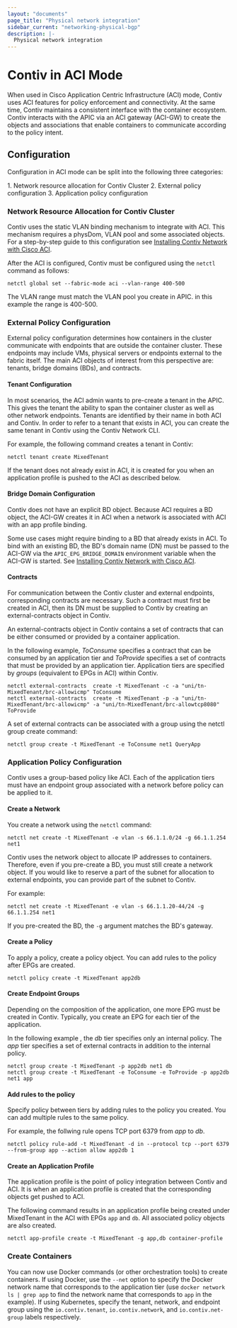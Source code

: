 ```yaml
---
layout: "documents"
page_title: "Physical network integration"
sidebar_current: "networking-physical-bgp"
description: |-
  Physical network integration
---
```


# Contiv in ACI Mode

When used in Cisco Application Centric Infrastructure (ACI) mode, Contiv uses ACI features for policy enforcement and connectivity. At the same time, Contiv maintains a consistent interface with the container ecosystem. Contiv interacts with the APIC via an ACI gateway (ACI-GW) to create the objects and associations that enable containers to communicate according to the policy intent.

## Configuration

Configuration in ACI mode can be split into the following three categories:

1\. Network resource allocation for Contiv Cluster
2\. External policy configuration
3\. Application policy configuration

### Network Resource Allocation for Contiv Cluster

Contiv uses the static VLAN binding mechanism to integrate with ACI. This mechanism requires a physDom, VLAN pool and some associated objects. For a step-by-step guide to this configuration see [Installing Contiv Network with Cisco ACI].

After the ACI is configured, Contiv must be configured using the `netctl` command as follows:

```
netctl global set --fabric-mode aci --vlan-range 400-500
```

The VLAN range must match the VLAN pool you create in APIC. in this example the range is 400-500.

### External Policy Configuration

External policy configuration determines how containers in the cluster communicate with endpoints that are outside the container cluster. These endpoints may include VMs, physical servers or endpoints external to the fabric itself. The main ACI objects of interest from this perspective are: tenants, bridge domains (BDs), and contracts.

#### Tenant Configuration

In most scenarios, the ACI admin wants to pre-create a tenant in the APIC. This gives the tenant the ability to span the container cluster as well as other network endpoints. Tenants are identified by their name in both ACI and Contiv. In order to refer to a tenant that exists in ACI, you can create the same tenant in Contiv using the Contiv Network CLI.

For example, the following command creates a tenant in Contiv:

```
netctl tenant create MixedTenant
```

If the tenant does not already exist in ACI, it is created for you when an application profile is pushed to the ACI as described below.

#### Bridge Domain Configuration

Contiv does not have an explicit BD object. Because ACI requires a BD object, the ACI-GW creates it in ACI when a network is associated with ACI with an app profile binding. 

Some use cases might require binding to a BD that already exists in ACI. To bind with an existing BD, the BD's domain name (DN) must be passed to the ACI-GW via the `APIC_EPG_BRIDGE_DOMAIN` environment variable when the ACI-GW is started. See [Installing Contiv Network with Cisco ACI].

#### Contracts

For communication between the Contiv cluster and external endpoints, corresponding contracts are necessary. Such a contract must first be created in ACI, then its DN must be supplied to Contiv by creating an external-contracts object in Contiv.

An external-contracts object in Contiv contains a set of contracts that can be either consumed or provided by a container application. 

In the following example, *ToConsume* specifies a contract that can be consumed by an application tier and *ToProvide* specifies a set of contracts that must be provided by an application tier. Application tiers are specified by *groups* (equivalent to EPGs in ACI) within Contiv. 

```
netctl external-contracts  create -t MixedTenant -c -a "uni/tn-MixedTenant/brc-allowicmp" ToConsume
netctl external-contracts  create -t MixedTenant -p -a "uni/tn-MixedTenant/brc-allowicmp" -a "uni/tn-MixedTenant/brc-allowtcp8080" ToProvide
```

A set of external contracts can be associated with a group using the netctl group create command:

```
netctl group create -t MixedTenant -e ToConsume net1 QueryApp
```

### Application Policy Configuration

Contiv uses a group-based policy like ACI. Each of the application tiers must have an endpoint group associated with a network before policy can be applied to it.

#### Create a Network

You create a network using the `netctl` command:

```
netctl net create -t MixedTenant -e vlan -s 66.1.1.0/24 -g 66.1.1.254 net1
```

Contiv uses the network object to allocate IP addresses to containers. Therefore, even if you pre-create a BD, you must still create a network object. If you would like to reserve a part of the subnet for allocation to external endpoints, you can provide part of the subnet to Contiv.

For example:

```
netctl net create -t MixedTenant -e vlan -s 66.1.1.20-44/24 -g 66.1.1.254 net1
```

If you pre-created the BD, the `-g` argument matches the BD's gateway.

#### Create a Policy

To apply a policy, create a policy object. You can add rules to the policy after EPGs are created.

```
netctl policy create -t MixedTenant app2db
```

#### Create Endpoint Groups

Depending on the composition of the application, one more EPG must be created in Contiv. Typically, you create an EPG for each tier of the application.

In the following example , the *db* tier specifies only an internal policy. The *app* tier specifies a set of external contracts in addition to the internal policy.

```
netctl group create -t MixedTenant -p app2db net1 db
netctl group create -t MixedTenant -e ToConsume -e ToProvide -p app2db net1 app
```

#### Add rules to the policy

Specify policy between tiers by adding rules to the policy you created. You can add multiple rules to the same policy.

For example, the follwing rule opens TCP port 6379 from *app* to *db*.

```
netctl policy rule-add -t MixedTenant -d in --protocol tcp --port 6379 --from-group app --action allow app2db 1
```

#### Create an Application Profile

The application profile is the point of policy integration between Contiv and ACI. It is when an application profile is created that the corresponding objects get pushed to ACI.

The following command results in an application profile being created under MixedTenant in the ACI with EPGs `app` and `db`. All associated policy objects are also created.

```
netctl app-profile create -t MixedTenant -g app,db container-profile
```

### Create Containers

You can now use Docker commands (or other orchestration tools) to create containers. If using Docker, use the `--net` option to specify the Docker network name that corresponds to the application tier (use `docker network ls | grep app` to find the network name that corresponds to `app` in the example). If using Kubernetes, specify the tenant, network, and endpoint group using the `io.contiv.tenant`, `io.contiv.network`, and `io.contiv.net-group` labels respectively.

[Installing Contiv Network with Cisco ACI]: </documents/gettingStarted/networking/aci.html>
